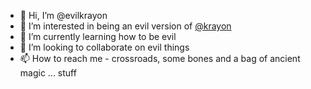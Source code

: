 - 👋 Hi, I’m @evilkrayon
- 👀 I’m interested in being an evil version of [@krayon](https://www.github.com/krayon)
- 🌱 I’m currently learning how to be evil
- 💞️ I’m looking to collaborate on evil things
- 📫 How to reach me - crossroads, some bones and a bag of ancient magic ... stuff

<!---
evilkrayon/evilkrayon is a ✨ special ✨ repository because its `README.md` (this file) appears on your GitHub profile.
You can click the Preview link to take a look at your changes.
--->
